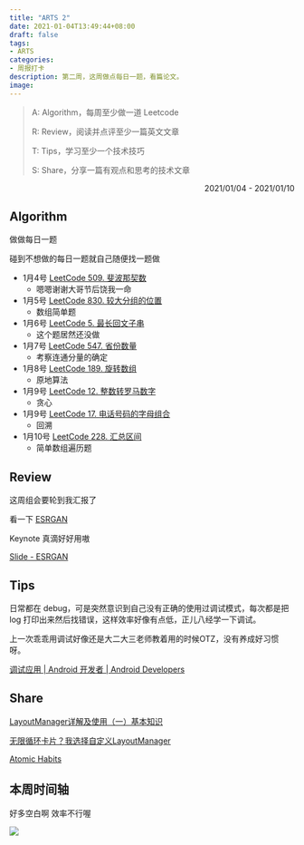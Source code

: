 ```yaml
---
title: "ARTS 2"
date: 2021-01-04T13:49:44+08:00
draft: false
tags:
- ARTS
categories: 
- 周报打卡
description: 第二周，这周做点每日一题，看篇论文。
image: 
---
```


> A: Algorithm，每周至少做一道 Leetcode
>
> R: Review，阅读并点评至少一篇英文文章
>
> T: Tips，学习至少一个技术技巧
>
> S: Share，分享一篇有观点和思考的技术文章

<p align="right">2021/01/04 - 2021/01/10</p>

## Algorithm

做做每日一题

碰到不想做的每日一题就自己随便找一题做

- 1月4号 [LeetCode 509. 斐波那契数](https://leetcode-cn.com/problems/fibonacci-number/)
  - 嗯嗯谢谢大哥节后饶我一命
- 1月5号 [LeetCode 830. 较大分组的位置](https://hishark777.gitbook.io/777-interview-notes/algorithm/tag/string/leetcode-830)
  - 数组简单题
- 1月6号 [LeetCode 5. 最长回文子串](https://hishark777.gitbook.io/777-interview-notes/algorithm/tag/dp/leetcode-5)
  - 这个题居然还没做
- 1月7号 [LeetCode 547. 省份数量](https://hishark777.gitbook.io/777-interview-notes/algorithm/tag/bfs/leetcode-547)
  - 考察连通分量的确定
- 1月8号 [LeetCode 189. 旋转数组](https://hishark777.gitbook.io/777-interview-notes/algorithm/tag/array/leetcode-189)
  - 原地算法
- 1月9号 [LeetCode 12. 整数转罗马数字](https://hishark777.gitbook.io/777-interview-notes/algorithm/tag/greedy/leetcode-12)
  - 贪心
- 1月9号 [LeetCode 17. 电话号码的字母组合](https://hishark777.gitbook.io/777-interview-notes/algorithm/tag/backtrack/leetcode-17)
  - 回溯
- 1月10号 [LeetCode 228. 汇总区间](https://hishark777.gitbook.io/777-interview-notes/algorithm/tag/array/leetcode-228)
  - 简单数组遍历题

## Review

这周组会要轮到我汇报了

看一下 [ESRGAN](https://arxiv.org/abs/1809.00219)

Keynote 真滴好好用嗷

[Slide - ESRGAN](https://www.icloud.com/keynote/0uAdsLn3Lep_9UpsyT_ZL_TVw#ESRGAN)

## Tips

日常都在 debug，可是突然意识到自己没有正确的使用过调试模式，每次都是把 log 打印出来然后找错误，这样效率好像有点低，正儿八经学一下调试。

上一次乖乖用调试好像还是大二大三老师教着用的时候OTZ，没有养成好习惯呀。

[调试应用 | Android 开发者 | Android Developers](https://developer.android.com/studio/debug?hl=zh-cn)

## Share

[LayoutManager详解及使用（一）基本知识](https://juejin.cn/post/6844903497083650061)

[无限循环卡片？我选择自定义LayoutManager](https://mp.weixin.qq.com/s/DpV6iD4rBSgQQHsPNDJe6w)

[Atomic Habits](https://jamesclear.com/)

## 本周时间轴

好多空白啊 效率不行喔

![](https://777blog.oss-cn-shanghai.aliyuncs.com/pic/week2-timeline.png)



